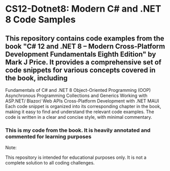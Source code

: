# CS12-Dotnet8: Modern C# and .NET 8 Code Samples

## This repository contains code examples from the book "C# 12 and .NET 8 – Modern Cross-Platform Development Fundamentals Eighth Edition" by Mark J Price. It provides a comprehensive set of code snippets for various concepts covered in the book, including

Fundamentals of C# and .NET 8
Object-Oriented Programming (OOP)
Asynchronous Programming
Collections and Generics
Working with ASP.NET/ Blazor/ Web APIs
Cross-Platform Development with .NET MAUI
Each code snippet is organized into its corresponding chapter in the book, making it easy to find and understand the relevant code examples. The code is written in a clear and concise style, with minimal commentary.

### This is my code from the book.  It is heavily annotated and commented for learning purposes

Note:

This repository is intended for educational purposes only. It is not a complete solution to all coding challenges.
